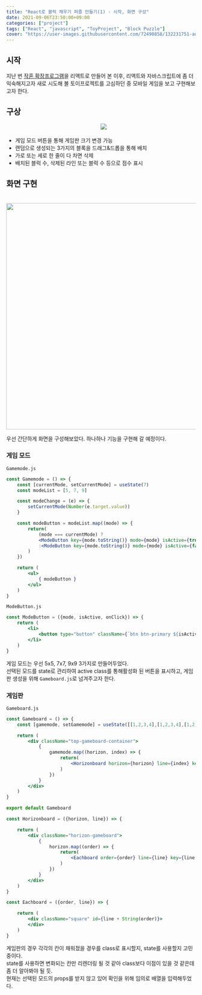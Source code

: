 ```yaml
---
title: "React로 블럭 채우기 퍼즐 만들기(1) - 시작, 화면 구성"
date: 2021-09-06T23:50:00+09:00
categories: ["project"]
tags: ["React", "javascript", "ToyProject", "Block Puzzle"]
cover: "https://user-images.githubusercontent.com/72490858/132231751-adb886ad-6f00-4375-bacc-1e78888b7954.PNG"
---
```

## 시작
지난 번 [작혼 확장프로그램](https://github.com/kms-97/mahjang_extension)을 리액트로 만들어 본 이후,
리액트와 자바스크립트에 좀 더 익숙해지고자 새로 시도해 볼 토이프로젝트를 고심하던 중 모바일 게임을 보고 구현해보고자 한다.

## 구상
<p align="center">
　<img src="https://user-images.githubusercontent.com/72490858/132230491-ef0fdb72-41b1-4e90-84f7-c082d3b36ba1.PNG">
</p>

- 게임 모드 버튼을 통해 게임판 크기 변경 가능
- 랜덤으로 생성되는 3가지의 블록을 드래그&드롭을 통해 배치
- 가로 또는 세로 한 줄이 다 차면 삭제
- 배치된 블럭 수, 삭제된 라인 또는 블럭 수 등으로 점수 표시

## 화면 구현
<p align="center">
　<img src="https://user-images.githubusercontent.com/72490858/132231751-adb886ad-6f00-4375-bacc-1e78888b7954.PNG" width="600px">
</p>
우선 간단하게 화면을 구성해보았다. 하나하나 기능을 구현해 갈 예정이다.

### 게임 모드
`Gamemode.js`
```jsx
const Gamemode = () => {
    const [currentMode, setCurrentMode] = useState(7)
    const modeList = [5, 7, 9]

    const modeChange = (e) => {
        setCurrentMode(Number(e.target.value))
    }

    const modeButton = modeList.map((mode) => {
        return(
            (mode === currentMode) ?
            <ModeButton key={mode.toString()} mode={mode} isActive={true} onClick={modeChange}/>
            :<ModeButton key={mode.toString()} mode={mode} isActive={false} onClick={modeChange}/>
        )
    })

    return (
        <ul>
            { modeButton }
        </ul>
    )
}
```
`ModeButton.js`
```jsx
const ModeButton = ({mode, isActive, onClick}) => {
    return (
        <li>
            <button type="button" className={`btn btn-primary ${isActive?'active':''}`} data-bs-toggle="button" autoComplete="off" onClick={onClick} value={mode}>{mode}x{mode}</button>
        </li>
    )
}
```
게임 모드는 우선 5x5, 7x7, 9x9 3가지로 만들어두었다.<br>
선택된 모드를 state로 관리하여 active class를 통해활성화 된 버튼을 표시하고, 게임판 생성을 위해 `Gameboard.js`로 넘겨주고자 한다.


### 게임판
`Gameboard.js`
```jsx
const Gameboard = () => {
    const [gamemode, setGamemode] = useState([[1,2,3,4],[1,2,3,4],[1,2,3,4],[1,2,3,4]])

    return (
        <div className="top-gameboard-container">
            {
                gamemode.map((horizon, index) => {
                    return(
                        <Horizonboard horizon={horizon} line={index} key={"h" + index}/>
                    )
                })
            }
        </div>
    )
}

export default Gameboard

const Horizonboard = ({horizon, line}) => {

    return (
        <div className="horizon-gameboard">
            {
                horizon.map((order) => {
                    return(
                        <Eachboard order={order} line={line} key={line + String(order)}/>
                    )
                })
            }
        </div>
    )
}

const Eachboard = ({order, line}) => {

    return (
        <div className="square" id={line + String(order)}>
        </div>
    )
}
```
게임판의 경우 각각의 칸이 채워졌을 경우를 class로 표시할지, state를 사용할지 고민 중이다.<br>
state를 사용하면 변화되는 칸만 리렌더링 될 것 같아 class보다 이점이 있을 것 같은데 좀 더 알아봐야 될 듯.<br>
현재는 선택된 모드의 props를 받지 않고 있어 확인을 위해 임의로 배열을 입력해두었다.<br>